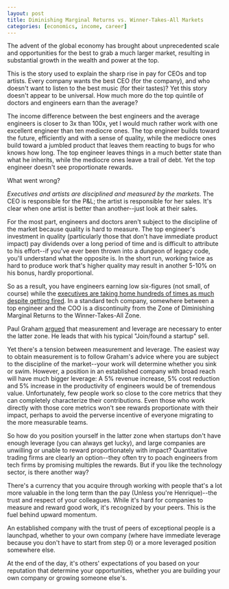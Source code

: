 ```yaml
---
layout: post
title: Diminishing Marginal Returns vs. Winner-Takes-All Markets
categories: [economics, income, career]
---
```

The advent of the global economy has brought about unprecedented scale and opportunities for the best to grab a much larger market, resulting in substantial growth in the wealth and power at the top. 

This is the story used to explain the sharp rise in pay for CEOs and top artists. Every company wants the best CEO (for the company), and who doesn't want to listen to the best music (for their tastes)? Yet this story doesn't appear to be universal. How much more do the top quintile of doctors and engineers earn than the average?

The income difference between the best engineers and the average engineers is closer to 3x than 100x, yet I would much rather work with one excellent engineer than ten mediocre ones. The top engineer builds toward the future, efficiently and with a sense of quality, while the mediocre ones build toward a jumbled product that leaves them reacting to bugs for who knows how long. The top engineer leaves things in a much better state than what he inherits, while the mediocre ones leave a trail of debt. Yet the top engineer doesn't see proportionate rewards.

What went wrong?

_Executives and artists are disciplined and measured by the markets_. The CEO is responsible for the P&L; the artist is responsible for her sales. It's clear when one artist is better than another--just look at their sales.

For the most part, engineers and doctors aren't subject to the discipline of the market because quality is hard to measure. The top engineer's investment in quality (particularly those that don't have immediate product impact) pay dividends over a long period of time and is difficult to attribute to his effort--if you've ever been thrown into a dungeon of legacy code, you'll understand what the opposite is. In the short run, working twice as hard to produce work that's higher quality may result in another 5-10% on his bonus, hardly proportional. 

So as a result, you have engineers earning low six-figures (not small, of course) while the [executives are taking home hundreds of times as much despite getting fired](http://www.businessinsider.com/yahoo-coo-henrique-de-castro-is-out-2014-1). In a standard tech company, somewhere between a top engineer and the COO is a discontinuity from the Zone of Diminishing Marginal Returns to the Winner-Takes-All Zone.

Paul Graham [argued](http://www.paulgraham.com/wealth.html) that measurement and leverage are necessary to enter the latter zone. He leads that with his typical "Join/found a startup" sell.

Yet there's a tension between measurement and leverage. The easiest way to obtain measurement is to follow Graham's advice where you are subject to the discipline of the market--your work will determine whether you sink or swim. However, a position in an established company with broad reach will have much bigger leverage: A 5% revenue increase, 5% cost reduction and 5% increase in the productivity of engineers would be of tremendous value. Unfortunately, few people work so close to the core metrics that they can completely characterize their contributions. Even those who work directly with those core metrics won't see rewards proportionate with their impact, perhaps to avoid the perverse incentive of everyone migrating to the more measurable teams.

So how do you position yourself in the latter zone when startups don't have enough leverage (you can always get lucky), and large companies are unwilling or unable to reward proportionately with impact? Quantitative trading firms are clearly an option--they often try to poach engineers from tech firms by promising multiples the rewards. But if you like the technology sector, is there another way?

There's a currency that you acquire through working with people that's a lot more valuable in the long term than the pay (Unless you're Henrique)--the trust and respect of your colleagues. While it's hard for companies to measure and reward good work, it's recognized by your peers. This is the fuel behind upward momentum. 

An established company with the trust of peers of exceptional people is a launchpad, whether to your own company (where have immediate leverage because you don't have to start from step 0) or a more leveraged position somewhere else.

At the end of the day, it's others' expectations of you based on your reputation that determine your opportunities, whether you are building your own company or growing someone else's.
